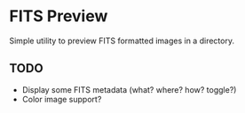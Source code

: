 FITS Preview
============

Simple utility to preview FITS formatted images in a directory.

TODO
----

- Display some FITS metadata (what? where? how? toggle?)
- Color image support?
